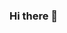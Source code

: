 ### Hi there 👋

<!--
**AghoyPandaaa/AghoyPandaaa** is a ✨ _special_ ✨ repository because its `README.md` (this file) appears on your GitHub profile.

Saeed Pakniat
21 Years Old
Passionate about AI , Game Developement , Network Security and Software Engineering 
-->
